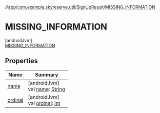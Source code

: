 //[app](../../../../index.md)/[com.example.skyreserve.util](../../index.md)/[SignUpResult](../index.md)/[MISSING_INFORMATION](index.md)

# MISSING_INFORMATION

[androidJvm]\
[MISSING_INFORMATION](index.md)

## Properties

| Name | Summary |
|---|---|
| [name](../-u-n-k-n-o-w-n_-e-r-r-o-r/index.md#-372974862%2FProperties%2F510797961) | [androidJvm]<br>val [name](../-u-n-k-n-o-w-n_-e-r-r-o-r/index.md#-372974862%2FProperties%2F510797961): [String](https://kotlinlang.org/api/latest/jvm/stdlib/kotlin/-string/index.html) |
| [ordinal](../-u-n-k-n-o-w-n_-e-r-r-o-r/index.md#-739389684%2FProperties%2F510797961) | [androidJvm]<br>val [ordinal](../-u-n-k-n-o-w-n_-e-r-r-o-r/index.md#-739389684%2FProperties%2F510797961): [Int](https://kotlinlang.org/api/latest/jvm/stdlib/kotlin/-int/index.html) |
